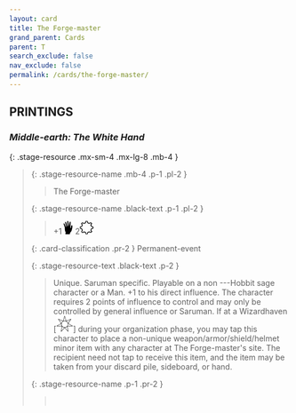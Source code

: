 ```yaml
---
layout: card
title: The Forge-master
grand_parent: Cards
parent: T
search_exclude: false
nav_exclude: false
permalink: /cards/the-forge-master/
---
```


## PRINTINGS


### _Middle-earth: The White Hand_

{: .stage-resource .mx-sm-4 .mx-lg-8 .mb-4 }
> {: .stage-resource-name .mb-4 .p-1 .pl-2 }
> > <div class="card-mp"></div>
> > <div class="card-name">The Forge-master</div>
>
> {: .stage-resource-name .black-text .p-1 .pl-2 }
> > +1![](/assets/images/di.svg) 2![](/assets/images/stage-point.svg)
>
> {: .card-classification .pr-2 }
> Permanent-event
>
> {: .stage-resource-text .black-text .p-2 }
> > Unique. Saruman specific. Playable on a non ---Hobbit sage character or a Man. +1 to his direct influence. The character requires 2 points of influence to control and may only be controlled by general influence or Saruman. If at a Wizardhaven \[![](/assets/images/free-haven.svg)] during your organization phase, you may tap this character to place a non-unique weapon/armor/shield/helmet minor item with any character at The Forge-master's site. The recipient need not tap to receive this item, and the item may be taken from your discard pile, sideboard, or hand. 
> 
> {: .stage-resource-name .p-1 .pr-2 }
> > <div class="card-shield"></div>
> > <div class="card-corruption">&nbsp;</div>
